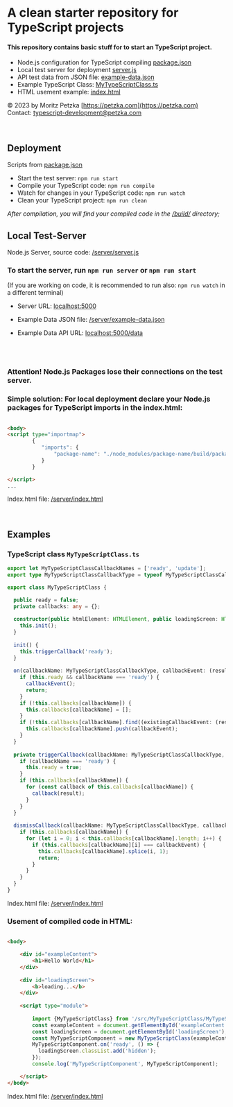 # A clean starter repository for TypeScript projects

#### This repository contains basic stuff for to start an TypeScript project.

- Node.js configuration for TypeScript compiling [package.json](./package.json)
- Local test server for deployment [server.js](./server/server.js)
- API test data from JSON file: [example-data.json](./server/example-data.json)
- Example TypeScript Class: [MyTypeScriptClass.ts](./src/MyTypeScriptClass/MyTypeScriptClass.ts)
- HTML usement example: [index.html](server/www/index.html)

© 2023 by Moritz Petzka [https://petzka.com](https://petzka.com)<br>
Contact: [typescript-development@petzka.com](mailto:typescript-development@petzka.com?subject=[GitHub]%20typescript-repository)

<br>

## Deployment

Scripts from [package.json](./package.json)

- Start the test server: `npm run start`
- Compile your TypeScript code: `npm run compile`
- Watch for changes in your TypeScript code: `npm run watch`
- Clean your TypeScript project: `npm run clean`

*After compilation, you will find your compiled code in the [/build/](./build/) directory;*

## Local Test-Server

Node.js Server, source code: [/server/server.js](./server/server.js)

### To start the server, run `npm run server` or `npm run start`

(If you are working on code, it is recommended to run also: `npm run watch` in a different terminal)

- Server URL: [localhost:5000](http://localhost:5000)

- Example Data JSON file: [/server/example-data.json](./server/example-data.json)

- Example Data API URL: [localhost:5000/data](http://localhost:5000/data)

<br>
<br>


### Attention! Node.js Packages lose their connections on the test server.

### Simple solution: For local deployment declare your Node.js packages for TypeScript imports in the index.html:

```html

<body>
<script type="importmap">
        {
           "imports": {
               "package-name": "./node_modules/package-name/build/package-name.min.js"
           }
        }

</script>
...
```

Index.html file: [/server/index.html](./server/www/index.html)

<br>

## Examples

### TypeScript class `MyTypeScriptClass.ts`
```typescript
export let MyTypeScriptClassCallbackNames = ['ready', 'update'];
export type MyTypeScriptClassCallbackType = typeof MyTypeScriptClassCallbackNames[number];

export class MyTypeScriptClass {

  public ready = false;
  private callbacks: any = {};
  
  constructor(public htmlElement: HTMLElement, public loadingScreen: HTMLElement) {
    this.init();
  }
  
  init() {
    this.triggerCallback('ready');
  }
  
  on(callbackName: MyTypeScriptClassCallbackType, callbackEvent: (result?: any) => void) {
    if (this.ready && callbackName === 'ready') {
      callbackEvent();
      return;
    }
    if (!this.callbacks[callbackName]) {
      this.callbacks[callbackName] = [];
    }
    if (!this.callbacks[callbackName].find((existingCallbackEvent: (result?: any) => void) => existingCallbackEvent === callbackEvent)) {
      this.callbacks[callbackName].push(callbackEvent);
    }
  }
  
  private triggerCallback(callbackName: MyTypeScriptClassCallbackType, result?: any) {
    if (callbackName === 'ready') {
      this.ready = true;
    }
    if (this.callbacks[callbackName]) {
      for (const callback of this.callbacks[callbackName]) {
        callback(result);
      }
    }
  }
  
  dismissCallback(callbackName: MyTypeScriptClassCallbackType, callbackEvent: (result?: any) => void) {
    if (this.callbacks[callbackName]) {
      for (let i = 0; i < this.callbacks[callbackName].length; i++) {
        if (this.callbacks[callbackName][i] === callbackEvent) {
          this.callbacks[callbackName].splice(i, 1);
          return;
        }
      }
    }
  }
}

```
Index.html file: [/server/index.html](./src/MyTypeScriptClass/MyTypeScriptClass.ts)

### Usement of compiled code in HTML:
```html

<body>

    <div id="exampleContent">
        <h1>Hello World</h1>
    </div>
    
    <div id="loadingScreen">
        <b>loading...</b>
    </div>
    
    <script type="module">
      
        import {MyTypeScriptClass} from '/src/MyTypeScriptClass/MyTypeScriptClass.js';
        const exampleContent = document.getElementById('exampleContent');
        const loadingScreen = document.getElementById('loadingScreen');
        const MyTypeScriptComponent = new MyTypeScriptClass(exampleContent, loadingScreen);
        MyTypeScriptComponent.on('ready', () => {
          loadingScreen.classList.add('hidden');
        });
        console.log('MyTypeScriptComponent', MyTypeScriptComponent);

    </script>
</body>
```
Index.html file: [/server/index.html](./server/www/index.html)

<br>


